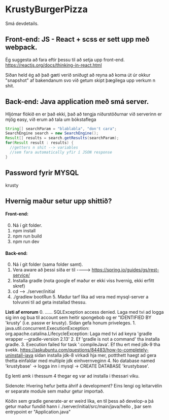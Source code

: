 # KrustyBurgerPizza

Smá devdetails.

## Front-end: JS - React + scss er sett upp með webpack.

  Ég suggesta að fara eftir þessu til að setja upp front-end.
  https://reactjs.org/docs/thinking-in-react.html

  Síðan held ég að það gæti verið sniðugt að reyna að koma út úr okkur "snapshot" af bakendanum svo við getum skipt þægilega upp verkum n shit.

## Back-end: Java application með smá server.

  Hljómar flókið en er það ekki, það að tengja niðurstöðurnar við serverinn er mjög easy, við erum að tala um bókstaflega

  ```java
  String[] searchParam = "blablabla", "don't cara";
  SearchEngine search = new SearchEngine();
  Result[] results = search.getResults(searchParam);
  for(Result result : results) {
    //getters n shit --> variables
    //sem fara automatically yfir í JSON response
  }
  ```

## Password fyrir MYSQL
krusty

## Hvernig maður setur upp shittið?
#### Front-end:
  0. Ná í git folder.
  1. npm install
  2. npm run build
  3. npm run dev

#### Back-end:
  0. Ná í git folder (sama folder samt).
  1. Vera aware að þessi síða er til ----> https://spring.io/guides/gs/rest-service/
  2. Installa gradle (nota google ef maður er ekki viss hvernig, ekki erfitt skref)
  3. cd --> ./server/initial
  4. ./gradlew bootRun
	5. Madur tarf lika ad vera med mysql-server a tolvunni til ad geta installad thessu.

**Listi af errorum**
	0. ...... SQLException access denied.
			Laga med tvi ad logga sig inn og bua til account sem heitir spongebob og er "IDENTIFIED BY 'krusty' (i.e. passw er krusty). Sidan gefa honum priveleges.
	1. java.util.concurrent.ExecutionException: org.apache.catalina.LifecycleException:
			Laga med tvi ad keyra 'gradle wrapper --gradle-version 2.13'
	2. Ef 'gradle is not a command' tha installa gradle.
	3. Execution failed for task ':compileJava'.
			Ef thu ert med jdk-9 tha svekk. https://askubuntu.com/questions/84483/how-to-completely-uninstall-java  sidan installa jdk-8 virkadi hja mer, pottthett haegt ad gera thetta einfaldar med multiple jdk einhvernveginn
	4. No database named 'krustybase' -> logga inn i mysql -> CREATE DATABASE 'krustybase'. 

Eg lenti amk i thessum 4 thegar eg var ad installa i thessari viku.

  Sidenote:
  Hvering hefur þetta áhrif á development?
  Eins lengi og leitarvélin er separate module sem maður getur importað.

  Kóðin sem gradle generate-ar er weird líka, en til þess að develop-a þá getur maður fundið hann í ./server/initial/src/main/java/hello , þar sem entrypoint er "Application.java"
